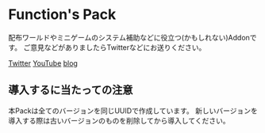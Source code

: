 # Function's Pack
配布ワールドやミニゲームのシステム補助などに役立つ(かもしれない)Addonです。
ご意見などがありましたらTwitterなどにお送りください。

[Twitter](https://twitter.com/GamenetZero)
[YouTube](https://youtube.com/ZeroGameShow)
[blog](http://zenero.cf/)

## 導入するに当たっての注意
本Packは全てのバージョンを同じUUIDで作成しています。
新しいバージョンを導入する際は古いバージョンのものを削除してから導入してください。
